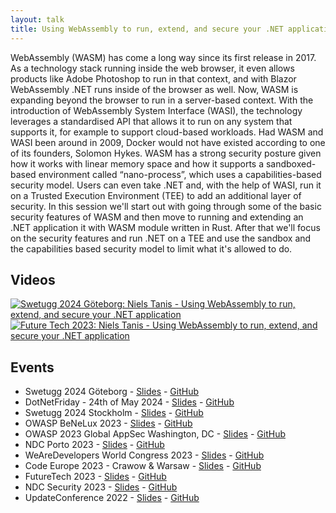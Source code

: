 ```yaml
---
layout: talk
title: Using WebAssembly to run, extend, and secure your .NET application
---
```


WebAssembly (WASM) has come a long way since its first release in 2017. As a technology stack running inside the web browser, it even allows products like Adobe Photoshop to run in that context, and with Blazor WebAssembly .NET runs inside of the browser as well. Now, WASM is expanding beyond the browser to run in a server-based context. With the introduction of WebAssembly System Interface (WASI), the technology leverages a standardised API that allows it to run on any system that supports it, for example to support cloud-based workloads.
Had WASM and WASI been around in 2009, Docker would not have existed according to one of its founders, Solomon Hykes. WASM has a strong security posture given how it works with linear memory space and how it supports a sandboxed-based environment called “nano-process”, which uses a capabilities-based security model. Users can even take .NET and, with the help of WASI, run it on a Trusted Execution Environment (TEE) to add an additional layer of security.
In this session we'll start out with going through some of the basic security features of WASM and then move to running and extending an .NET application it with WASM module written in Rust. After that we'll focus on the security features and run .NET on a TEE and use the sandbox and the capabilities based security model to limit what it's allowed to do.

## Videos

[![Swetugg 2024 Göteborg: Niels Tanis - Using WebAssembly to run, extend, and secure your .NET application](https://img.youtube.com/vi/mINJd5Zc7mE/0.jpg)](https://www.youtube.com/watch?v=mINJd5Zc7mE "Swetugg 2024 Göteborg: Niels Tanis - Using WebAssembly to run, extend, and secure your .NET application")
[![Future Tech 2023: Niels Tanis - Using WebAssembly to run, extend, and secure your .NET application](https://img.youtube.com/vi/6W25YjFFpJY/0.jpg)](https://www.youtube.com/watch?v=6W25YjFFpJY "Future Tech 2023: Niels Tanis - Using WebAssembly to run, extend, and secure your .NET application")

## Events

- Swetugg 2024 Göteborg - [Slides](https://github.com/nielstanis/swetugg2024wasm/blob/main/Slides/SWETUGG2024.pdf) - [GitHub](https://github.com/nielstanis/swetugg2024wasm/)
- DotNetFriday - 24th of May 2024 - [Slides](https://github.com/nielstanis/dotnetfriday2024/blob/main/Slides/DotNetFriday2024.pdf) - [GitHub](https://github.com/nielstanis/dotnetfriday2024/)
- Swetugg 2024 Stockholm - [Slides](https://github.com/nielstanis/swetugg2024/blob/main/Slides/SWETUGG2024-WASM.pdf) - [GitHub](https://github.com/nielstanis/swetugg2024/)
- OWASP BeNeLux 2023 - [Slides](https://github.com/nielstanis/OWASPBeNeLux2023/blob/main/slides/OWASPBenelux.pdf) - [GitHub](https://github.com/nielstanis/OWASPBeNeLux2023/)
- OWASP 2023 Global AppSec Washington, DC - [Slides](https://github.com/nielstanis/AppSecDC2023/blob/main/slides/AppSecDC2023-Wasm.pdf) - [GitHub](https://github.com/nielstanis/AppSecDC2023/)
- NDC Porto 2023 - [Slides](https://github.com/nielstanis/ndcporto2023-wasm/blob/main/slides/NDCPorto2023-WASM.pdf) - [GitHub](https://github.com/nielstanis/ndcporto2023-wasm/)
- WeAreDevelopers World Congress 2023 - [Slides](https://github.com/nielstanis/WeAreDevs2023/blob/main/Slides/WeAreDevs-WASM.pdf) - [GitHub](https://github.com/nielstanis/WeAreDevs2023/)
- Code Europe 2023 - Crawow & Warsaw - [Slides](https://github.com/nielstanis/CodeEurope2023-WASM/blob/main/Slides/CodeEurope2023-WASM.pdf) - [GitHub](https://github.com/nielstanis/CodeEurope2023-WASM/)
- FutureTech 2023 - [Slides](https://github.com/nielstanis/FutureTech2023/blob/main/Slides/FutureTech2023-WASM.pdf) - [GitHub](https://github.com/nielstanis/FutureTech2023/)
- NDC Security 2023 - [Slides](https://github.com/nielstanis/NDCSecurity2023/blob/main/Slides/NDCSecurity2023-WASM.pdf) - [GitHub](https://github.com/nielstanis/NDCSecurity2023/)
- UpdateConference 2022 - [Slides](https://github.com/nielstanis/updateconference2022/blob/main/Slides/UpdateConference-WASM.pdf) - [GitHub](https://github.com/nielstanis/updateconference2022/)
